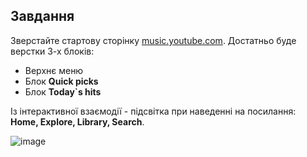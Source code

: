 ## Завдання

Зверстайте стартову сторінку [music.youtube.com](https://music.youtube.com/). Достатньо буде верстки 3-х блоків:

- Верхнє меню 
- Блок **Quick picks**
- Блок **Today`s hits**

Із інтерактивної взаємодії - підсвітка при наведенні на посилання: **Home, Explore, Library, Search**.

![image](https://user-images.githubusercontent.com/9075641/208265475-90ce29bc-333b-41d0-8166-241ee5cbe7dd.png)
